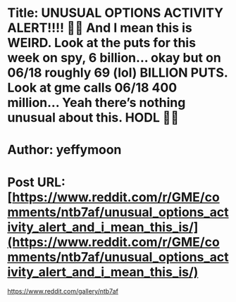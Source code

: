 # Title: UNUSUAL OPTIONS ACTIVITY ALERT!!!! 🚨🚨 And I mean this is WEIRD. Look at the puts for this week on spy, 6 billion... okay but on 06/18 roughly 69 (lol) BILLION PUTS. Look at gme calls 06/18 400 million... Yeah there’s nothing unusual about this. HODL 🦍💎
# Author: yeffymoon
# Post URL: [https://www.reddit.com/r/GME/comments/ntb7af/unusual_options_activity_alert_and_i_mean_this_is/](https://www.reddit.com/r/GME/comments/ntb7af/unusual_options_activity_alert_and_i_mean_this_is/)


https://www.reddit.com/gallery/ntb7af